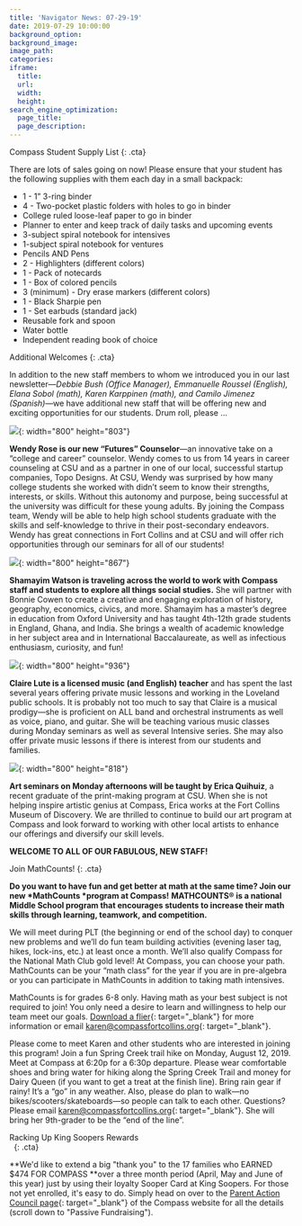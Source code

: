 ```yaml
---
title: 'Navigator News: 07-29-19'
date: 2019-07-29 10:00:00
background_option:
background_image:
image_path:
categories:
iframe:
  title:
  url:
  width:
  height:
search_engine_optimization:
  page_title:
  page_description:
---
```


Compass Student Supply List
{: .cta}

There are lots of sales going on now\! Please ensure that your student has the following supplies with them each day in a small backpack:

* 1 - 1” 3-ring binder
* 4 - Two-pocket plastic folders with holes to go in binder
* College ruled loose-leaf paper to go in binder&nbsp;
* Planner to enter and keep track of daily tasks and upcoming events
* 3-subject spiral notebook for intensives
* 1-subject spiral notebook for ventures
* Pencils AND Pens
* 2 - Highlighters (different colors)
* 1 - Pack of notecards
* 1 - Box of colored pencils
* 3 (minimum) - Dry erase markers (different colors)
* 1 - Black Sharpie pen
* 1 - Set earbuds (standard jack)
* Reusable fork and spoon
* Water bottle
* Independent reading book of choice

Additional Welcomes
{: .cta}

In addition to the new staff members to whom we introduced you in our last newsletter—*Debbie Bush (Office Manager), Emmanuelle Roussel (English), Elana Sobol (math), Karen Karppinen (math), and Camilo Jimenez (Spanish)*—we have additional new staff that will be offering new and exciting opportunities for our students. Drum roll, please …&nbsp;

![](/assets/images/screen-shot-2019-07-28-at-1-23-45-pm.png){: width="800" height="803"}

**Wendy Rose is our new “Futures” Counselor**—an innovative take on a “college and career” counselor. Wendy comes to us from 14 years in career counseling at CSU and as a partner in one of our local, successful startup companies, Topo Designs. At CSU, Wendy was surprised by how many college students she worked with didn’t seem to know their strengths, interests, or skills. Without this autonomy and purpose, being successful at the university was difficult for these young adults. By joining the Compass team, Wendy will be able to help high school students graduate with the skills and self-knowledge to thrive in their post-secondary endeavors. Wendy has great connections in Fort Collins and at CSU and will offer rich opportunities through our seminars for all of our students\!&nbsp;

![](/assets/images/screen-shot-2019-07-28-at-1-24-05-pm.png){: width="800" height="867"}

**Shamayim Watson is traveling across the world to work with Compass staff and students to explore all things social studies.**&nbsp;She will partner with Bonnie Cowen to create a creative and engaging exploration of history, geography, economics, civics, and more. Shamayim has a master’s degree in education from Oxford University and has taught 4th-12th grade students in England, Ghana, and India. She brings a wealth of academic knowledge in her subject area and in International Baccalaureate, as well as infectious enthusiasm, curiosity, and fun\!

![](/assets/images/screen-shot-2019-07-28-at-1-25-27-pm.png){: width="800" height="936"}

**Claire Lute is a licensed music (and English) teacher**&nbsp;and has spent the last several years offering private music lessons and working in the Loveland public schools. It is probably not too much to say that Claire is a musical prodigy—she is proficient on ALL band and orchestral instruments as well as voice, piano, and guitar. She will be teaching various music classes during Monday seminars as well as several Intensive series. She may also offer private music lessons if there is interest from our students and families. &nbsp;

![](/assets/images/screen-shot-2019-07-28-at-1-25-45-pm.png){: width="800" height="818"}

**Art seminars on Monday afternoons will be taught by Erica Quihuiz**, a recent graduate of the print-making program at CSU. When she is not helping inspire artistic genius at Compass, Erica works at the Fort Collins Museum of Discovery. We are thrilled to continue to build our art program at Compass and look forward to working with other local artists to enhance our offerings and diversify our skill levels.&nbsp;

**WELCOME TO ALL OF OUR FABULOUS, NEW STAFF\!**

Join MathCounts\!
{: .cta}

**Do you want to have fun and get better at math at the same time? Join our new&nbsp;*MathCounts&nbsp;*program at Compass\!**&nbsp;**MATHCOUNTS&reg; is a national Middle School program that encourages students to increase their math skills through learning, teamwork, and competition.**&nbsp;

We will meet during PLT (the beginning or end of the school day) to conquer new problems and we’ll do fun team building activities (evening laser tag, hikes, lock-ins, etc.) at least once a month. We’ll also qualify Compass for the National Math Club gold level\! At Compass, you can choose your path. MathCounts can be your “math class” for the year if you are in pre-algebra or you can participate in MathCounts in addition to taking math intensives.

MathCounts is for grades 6-8 only. Having math as your best subject is not required to join\! You only need a desire to learn and willingness to help our team meet our goals.&nbsp;[Download a flier](https://drive.google.com/open?id=1T2AdimjA6zd_n-n2u8oEqPk6jUoa5BSJ){: target="_blank"}&nbsp;for more information or email&nbsp;[karen@compassfortcollins.org](mailto:karen@compassfortcollins.org){: target="_blank"}.&nbsp;

Please come to meet Karen and other students who are interested in joining this program\! Join a fun Spring Creek trail hike on Monday, August 12, 2019. Meet at Compass at 6:20p for a 6:30p departure. Please wear comfortable shoes and bring water for hiking along the Spring Creek Trail and money for Dairy Queen (if you want to get a treat at the finish line). Bring rain gear if rainy\! It’s a “go” in any weather. Also, please do plan to walk—no bikes/scooters/skateboards—so people can talk to each other. Questions? Please email&nbsp;[karen@compassfortcollins.org](mailto:karen@compassfortcollins.org){: target="_blank"}. She will bring her 9th-grader to be the “end of the line”.

Racking Up King Soopers Rewards<br>&nbsp;
{: .cta}

**We'd like to extend a big "thank you" to the 17 families who EARNED $474 FOR COMPASS&nbsp;**over a three month period (April, May and June of this year) just by using their loyalty Sooper Card at King Soopers. For those not yet enrolled, it's easy to do. Simply head on over to the&nbsp;[Parent Action Council page](https://compassfortcollins.org/pac/){: target="_blank"}&nbsp;of the Compass website for all the details (scroll down to "Passive Fundraising").